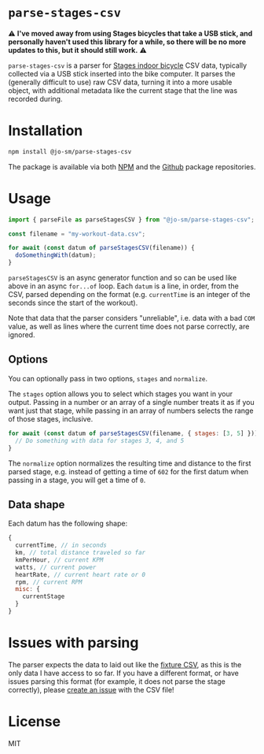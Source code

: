 # `parse-stages-csv`

⚠️ **I've moved away from using Stages bicycles that take a USB stick, and personally haven't used this library for a while, so there will be no more updates to this, but it should still work.** ⚠️

`parse-stages-csv` is a parser for [Stages indoor bicycle](https://www.stagesindoorcycling.com) CSV data, typically collected via a USB stick inserted into the bike computer. It parses the (generally difficult to use) raw CSV data, turning it into a more usable object, with additional metadata like the current stage that the line was recorded during.

# Installation

```bash
npm install @jo-sm/parse-stages-csv
```

The package is available via both [NPM](https://www.npmjs.com/package/@jo-sm/parse-stages-csv) and the [Github](https://github.com/jo-sm/parse-stages-csv/packages) package repositories.

# Usage

```javascript
import { parseFile as parseStagesCSV } from "@jo-sm/parse-stages-csv";

const filename = "my-workout-data.csv";

for await (const datum of parseStagesCSV(filename)) {
  doSomethingWith(datum);
}
```

`parseStagesCSV` is an async generator function and so can be used like above in an async `for...of` loop. Each `datum` is a line, in order, from the CSV, parsed depending on the format (e.g. `currentTime` is an integer of the seconds since the start of the workout).

Note that data that the parser considers "unreliable", i.e. data with a bad `COM` value, as well as lines where the current time does not parse correctly, are ignored.

## Options

You can optionally pass in two options, `stages` and `normalize`.

The `stages` option allows you to select which stages you want in your output. Passing in a number or an array of a single number treats it as if you want just that stage, while passing in an array of numbers selects the range of those stages, inclusive.

```javascript
for await (const datum of parseStagesCSV(filename, { stages: [3, 5] })) {
  // Do something with data for stages 3, 4, and 5
}
```

The `normalize` option normalizes the resulting time and distance to the first parsed stage, e.g. instead of getting a time of `602` for the first datum when passing in a stage, you will get a time of `0`.

## Data shape

Each datum has the following shape:

```javascript
{
  currentTime, // in seconds
  km, // total distance traveled so far
  kmPerHour, // current KPM
  watts, // current power
  heartRate, // current heart rate or 0
  rpm, // current RPM
  misc: {
    currentStage
  }
}
```

# Issues with parsing

The parser expects the data to laid out like the [fixture CSV](./src/__fixtures__/workout.csv), as this is the only data I have access to so far. If you have a different format, or have issues parsing this format (for example, it does not parse the stage correctly), please [create an issue](https://github.com/jo-sm/parse-stages-csv/issues/new) with the CSV file!

# License

MIT
